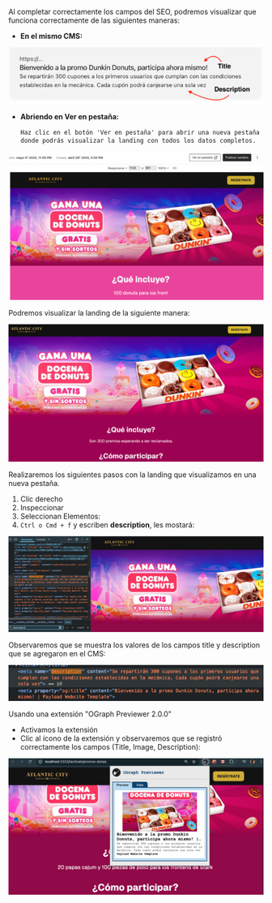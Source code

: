 Al completar correctamente los campos del SEO, podremos visualizar que funciona correctamente de las siguientes maneras:

- **En el mismo CMS:**

![Datos del SEO para la Landing Tactica](images/SEO-Info.png)

- **Abriendo en Ver en pestaña:**

      Haz clic en el botón 'Ver en pestaña' para abrir una nueva pestaña donde podrás visualizar la landing con todos los datos completos.

![Datos del SEO para la Landing Tactica](images/SEO-3.png)

Podremos visualizar la landing de la siguiente manera:

![Datos del SEO para la Landing Tactica](images/SEO-4.png)

Realizaremos los siguientes pasos con la landing que visualizamos en una nueva pestaña.

1. Clic derecho
2. Inspeccionar
3. Seleccionan Elementos:
4. `Ctrl o Cmd + f` y escriben **description**, les mostará:

![Datos del SEO para la Landing Tactica](images/SEO-5.png)

Observaremos que se muestra los valores de los campos title y description que se agregaron en el CMS:

![Datos del SEO para la Landing Tactica](images/SEO-6.png)

Usando una extensión "OGraph Previewer 2.0.0"

- Activamos la extensión
- Clic al ícono de la extensión y observaremos que se registró correctamente los campos (Title, Image, Description):

![Datos del SEO para la Landing Tactica](images/SEO-7.png)
